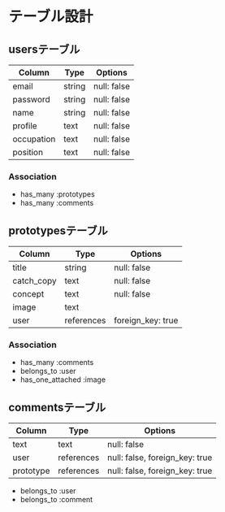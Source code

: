 # テーブル設計

## usersテーブル

| Column     | Type   | Options     |
| ------     | ------ | ----------- |
| email      | string | null: false |
| password   | string | null: false |
| name       | string | null: false |
| profile    | text   | null: false |
| occupation | text   | null: false |
| position   | text   | null: false |

### Association

- has_many :prototypes
- has_many :comments

## prototypesテーブル

| Column     | Type       | Options     |
| ------     | ------     | ----------- |
| title      | string     | null: false |
| catch_copy | text       | null: false |
| concept    | text       | null: false |
| image      | text       |             |
| user       | references |foreign_key: true |

### Association

- has_many :comments
- belongs_to :user
- has_one_attached :image

## commentsテーブル

| Column     | Type       | Options     |
| ------     | ------     | ----------- |
| text       | text       | null: false |
| user       | references | null: false, foreign_key: true |
| prototype  | references | null: false, foreign_key: true |

- belongs_to :user
- belongs_to :comment